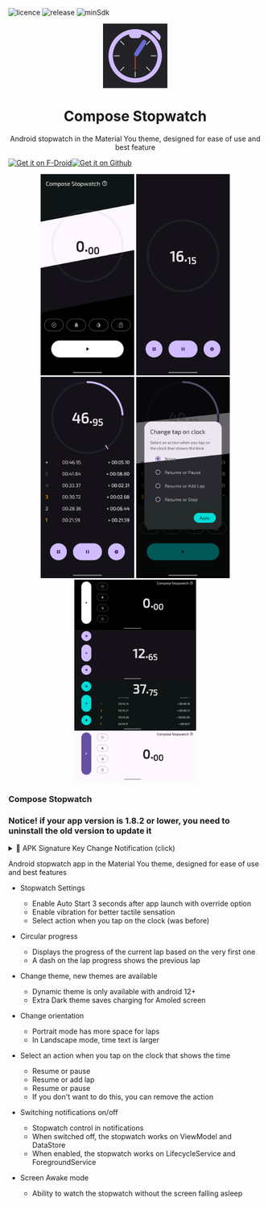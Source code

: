 <!--suppress ALL -->
![licence](https://badgen.net/static/license/Apache%202/gray)
![release](https://img.shields.io/github/v/release/JustDeax/ComposeStopwatch.svg)
![minSdk](https://badgen.net/static/minSdk/26/yellow)

<div align="center">
    <img src="./app/src/main/ic_launcher-playstore.png" width="128" height="128" style="display: block; margin: 0 auto"/>
    <h1>Compose Stopwatch</h1>
    <p>Android stopwatch in the Material You theme, designed for ease of use and best feature</p>
</div>

<div align="center">
    <div style="display: flex; flex-direction: row;">
        <a href='https://f-droid.org/packages/com.justdeax.composeStopwatch/'><img alt='Get it on F-Droid' src='https://fdroid.gitlab.io/artwork/badge/get-it-on.png' style="width:200px"></a>
        <a href='https://github.com/JustDeax/ComposeStopwatch/releases/download/1.8.2/compose-stopwatch.apk'><img alt='Get it on Github' src='https://i.ibb.co.com/16WW8Rm/get-it-on-github.png' style="width:200px"></a>
    </div>
</div>

<p align="center">
  <img src="./metadata/en-US/images/phoneScreenshots/1.png" height="400" />
  <img src="./metadata/en-US/images/phoneScreenshots/2.png" height="400" />
  <img src="./metadata/en-US/images/phoneScreenshots/3.png" height="400" />

  <img src="./metadata/en-US/images/phoneScreenshots/4.png" height="400" />
  <img src="./metadata/en-US/images/phoneScreenshots/5.png" height="400" />
</p>

### Compose Stopwatch
### Notice! if your app version is 1.8.2 or lower, you need to uninstall the old version to update it
<details>
<summary>🔑 APK Signature Key Change Notification (click)</summary>

---

This notice is also available at: https://justdeax.github.io/key-rotation.md

Hello, I am the developer of this application.

Unfortunately, I **lost the signing key** used in previous versions of the app.  
As a result, updates signed with the new key **cannot be installed over existing installs**.  
To continue publishing updates, I have generated a **new signing key**.

**Application ID:** `com.justdeax.composeStopwatch`

**New key (since 2025-05-01):**
```
SHA-256: 6b:2a:b5:9a:56:7e:5e:05:d5:a3:d5:63:66:bd:5a:e0:d1:2a:11:ee:2e:10:46:d5:4d:14:9b:fa:53:43:d2:e0
```

**Old key (before 2025-05-01):**
```
SHA-256: a8:18:9a:88:76:f7:7c:c7:c1:c4:e9:1d:0f:75:30:5a:ba:36:98:8d:9a:48:91:f5:63:c4:a5:dd:a2:2b:70:33
```

I understand that losing a signing key compromises the trust chain.  
To address this:
- I remain in control of this repository and GitHub account
- I am open to further verification steps if required
- I have set up a persistent verification channel to avoid such issues in the future

Thank you for your understanding and continued support.

---

</details>

Android stopwatch app in the Material You theme, designed for ease of use and best features

- Stopwatch Settings
  - Enable Auto Start 3 seconds after app launch with override option
  - Enable vibration for better tactile sensation
  - Select action when you tap on the clock (was before)

- Circular progress
  - Displays the progress of the current lap based on the very first one
  - A dash on the lap progress shows the previous lap

- Change theme, new themes are available
  - Dynamic theme is only available with android 12+
  - Extra Dark theme saves charging for Amoled screen

- Change orientation
  - Portrait mode has more space for laps
  - In Landscape mode, time text is larger

- Select an action when you tap on the clock that shows the time
  - Resume or pause
  - Resume or add lap
  - Resume or pause
  - If you don't want to do this, you can remove the action

- Switching notifications on/off
  - Stopwatch control in notifications
  - When switched off, the stopwatch works on ViewModel and DataStore
  - When enabled, the stopwatch works on LifecycleService and ForegroundService

- Screen Awake mode
  - Ability to watch the stopwatch without the screen falling asleep
